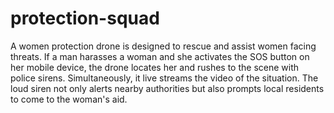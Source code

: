 # protection-squad

A women protection drone is designed to rescue and assist women facing threats. If a man harasses a woman and she activates the SOS button on her mobile device, the drone locates her and rushes to the scene with police sirens. Simultaneously, it live streams the video of the situation. The loud siren not only alerts nearby authorities but also prompts local residents to come to the woman's aid.
